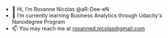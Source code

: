 - 👋 Hi, I’m Roxanne Nicolas @aR-Dee-eN
- 🌱 I’m currently learning Business Analytics through Udacity's Nanodegree Program
- 📫 You may reach me at roxanned.nicolas@gmail.com

<!---
aR-Dee-eN/aR-Dee-eN is a ✨ special ✨ repository because its `README.md` (this file) appears on your GitHub profile.
You can click the Preview link to take a look at your changes.
--->
